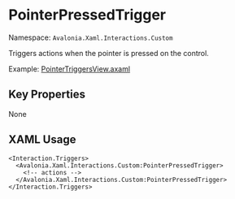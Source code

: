 # PointerPressedTrigger

Namespace: `Avalonia.Xaml.Interactions.Custom`

Triggers actions when the pointer is pressed on the control.

Example: [PointerTriggersView.axaml](samples/BehaviorsTestApplication/Views/Pages/PointerTriggersView.axaml)

## Key Properties
None

## XAML Usage
```xaml
<Interaction.Triggers>
  <Avalonia.Xaml.Interactions.Custom:PointerPressedTrigger>
    <!-- actions -->
  </Avalonia.Xaml.Interactions.Custom:PointerPressedTrigger>
</Interaction.Triggers>
```
